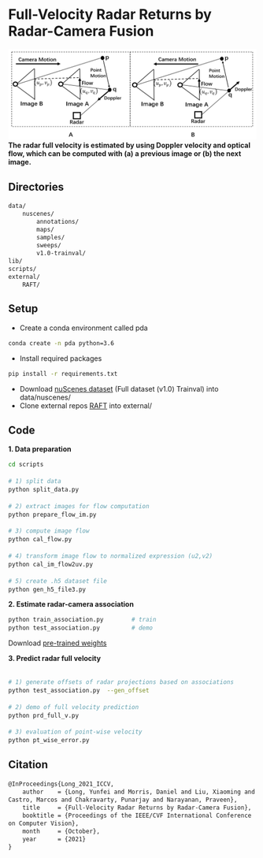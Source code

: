 # Full-Velocity Radar Returns by Radar-Camera Fusion

![example figure](images/diagram.PNG)
**The radar full velocity is estimated by using Doppler velocity and optical flow, which can be computed with (a) a previous image or (b) the next image.**


## Directories
```plain
data/ 	 
	nuscenes/                 		    
		annotations/
		maps/
		samples/
		sweeps/
		v1.0-trainval/
lib/
scripts/
external/       
	RAFT/                   	     				
```


## Setup
- Create a conda environment called pda
```bash
conda create -n pda python=3.6
```
- Install required packages
```bash
pip install -r requirements.txt
```
- Download [nuScenes dataset](https://www.nuscenes.org/) (Full dataset (v1.0) Trainval) into data/nuscenes/
- Clone external repos [RAFT](https://github.com/princeton-vl/RAFT) into external/

## Code
**1. Data preparation**

```bash
cd scripts

# 1) split data
python split_data.py

# 2) extract images for flow computation
python prepare_flow_im.py

# 3) compute image flow
python cal_flow.py 

# 4) transform image flow to normalized expression (u2,v2)
python cal_im_flow2uv.py  

# 5) create .h5 dataset file
python gen_h5_file3.py           
```

**2. Estimate radar-camera association**
```bash
python train_association.py        # train
python test_association.py         # demo
```
Download [pre-trained weights](https://drive.google.com/drive/folders/1Yz9_mtq5QqLlyAAhVoeJTaq0BiQdJMpA?usp=sharing)

**3. Predict radar full velocity**

```bash

# 1) generate offsets of radar projections based on associations
python test_association.py  --gen_offset

# 2) demo of full velocity prediction
python prd_full_v.py

# 3) evaluation of point-wise velocity
python pt_wise_error.py
```


## Citation
```plain
@InProceedings{Long_2021_ICCV,
    author    = {Long, Yunfei and Morris, Daniel and Liu, Xiaoming and Castro, Marcos and Chakravarty, Punarjay and Narayanan, Praveen},
    title     = {Full-Velocity Radar Returns by Radar-Camera Fusion},
    booktitle = {Proceedings of the IEEE/CVF International Conference on Computer Vision},
    month     = {October},
    year      = {2021}
}
```

